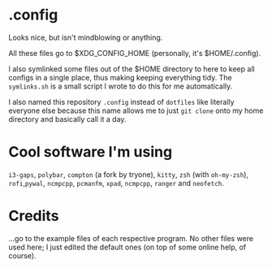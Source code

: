 # .config
Looks nice, but isn't mindblowing or anything.

All these files go to $XDG_CONFIG_HOME (personally, it's $HOME/.config).

I also symlinked some files out of the $HOME directory to here to keep all configs in a single place, thus making keeping everything tidy. The `symlinks.sh` is a small script I wrote to do this for me automatically.


I also named this repository `.config` instead of `dotfiles` like literally everyone else because this name allows me to just `git clone` onto my home directory and basically call it a day.


# Cool software I'm using
`i3-gaps`, `polybar`, `compton` (a fork by tryone), `kitty`, `zsh` (with `oh-my-zsh`), `rofi`,`pywal`, `ncmpcpp`, `pcmanfm`, `xpad`, `ncmpcpp`, `ranger` and `neofetch`.


# Credits
...go to the example files of each respective program. No other files were used here; I just edited the default ones (on top of some online help, of course).
